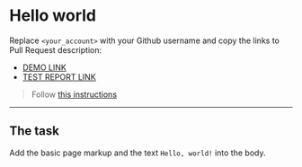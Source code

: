 # Hello world
Replace `<your_account>` with your Github username and copy the links to Pull Request description:
- [DEMO LINK](https://webdevw.github.io/layout_hello-world/)
- [TEST REPORT LINK](https://webdevw.github.io/layout_hello-world/report/html_report/)

> Follow [this instructions](https://mate-academy.github.io/layout_task-guideline/#how-to-solve-the-layout-tasks-on-github)
___

## The task 
Add the basic page markup and the text `Hello, world!` into the body.
